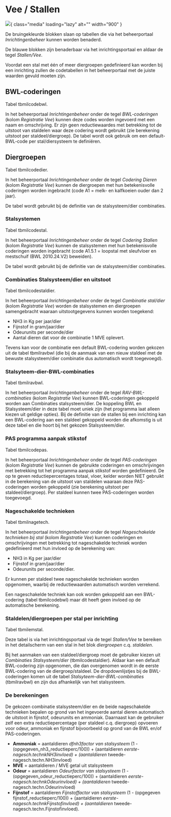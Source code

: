 # Vee / Stallen

![](applicatiebeheer/instellen_inrichten/stallenenvee.png.png){ class="media" loading="lazy" alt="" width="900" }

De bruingekleurde blokken slaan op tabellen die via het beheerportaal *Inrichtingenbeheer* kunnen worden benaderd.

De blauwe blokken zijn benaderbaar via het inrichtingsportaal en aldaar de tegel *Stallen/Vee*.

Voordat een stal met één of meer diergroepen gedefinieerd kan worden bij een inrichting zullen de codetabellen in het beheerportaal met de juiste waarden gevuld moeten zijn.

## BWL-coderingen

Tabel tbmilcodebwl.

In het beheerportaal *Inrichtingenbeheer* onder de tegel *BWL-coderingen* (kolom *Registratie Vee*) kunnen deze codes worden ingevoerd met een naam en omschrijving.
Er zijn geen reductiewaardes met betrekking tot de uitstoot van staldelen waar deze codering wordt gebruikt (zie berekening uitstoot per staldeel/diergroep).
De tabel wordt ook gebruik om een default-BWL-code per stal/diersysteem te definiëren.

## Diergroepen

Tabel tbmilcodedier.

In het beheerportaal *Inrichtingenbeheer* onder de tegel *Codering Dieren* (kolom *Registratie Vee*) kunnen de diergroepen met hun betekenisvolle coderingen worden ingebracht (code A1 =  melk- en kalfkoeien ouder dan 2 jaar).

De tabel wordt gebruikt bij de definitie van de stalsysteem/dier combinaties.

### Stalsystemen

Tabel tbmilcodestal.

In het beheerportaal *Inrichtingenbeheer* onder de tegel *Codering Stallen* (kolom *Registratie Vee*) kunnen de stalsystemen met hun betekenisvolle coderingen worden ingebracht (code A1.5.1 = loopstal met sleufvloer en mestschuif (BWL 2010.24.V2) beweiden).

De tabel wordt gebruikt bij de definitie van de stalsysteem/dier combinaties.

### Combinaties Stalsysteem/dier en uitstoot

Tabel tbmilcodestaldier.

In het beheerportaal *Inrichtingenbeheer* onder de tegel *Combinatie stal/dier* (kolom *Registratie Vee*) worden de stalsystemen en diergroepen samengebracht waaraan uitstootgegevens kunnen worden toegekend:

- NH3 in Kg per jaar/dier
- Fijnstof in gram/jaar/dier
- Odeurunits per seconde/dier
- Aantal dieren dat voor de combinatie 1 MVE oplevert.

Tevens kan voor de combinatie een default BWL-codering worden gekozen uit de tabel tbmilravbwl (die bij de aanmaak van een nieuw staldeel met de bewuste stalsysteem/dier combinatie dus automatisch wordt toegevoegd).

### Stalsyteem-dier-BWL-combinaties

Tabel tbmilravbwl.

In het beheerportaal *Inrichtingenbeheer* onder de tegel *RAV-BWL-combinaties* (kolom *Registratie Vee*) kunnen BWL-coderingen gekoppeld worden aan Combinaties stalsysteem/dier. De koppeling BWL en Stalsysteem/dier in deze tabel moet uniek zijn (het programma laat alleen kiezen uit geldige opties).
Bij de definitie van de stallen bij een inrichting kan een BWL-codering aan een staldeel gekoppeld worden die afkomstig is uit deze tabel en die hoort bij het gekozen Stalsysteem/dier.

### PAS programma aanpak stikstof

Tabel tbmilcodepas.

In het beheerportaal *Inrichtingenbeheer* onder de tegel *PAS-coderingen* (kolom *Registratie Vee*) kunnen de gebruikte coderingen en omschrijvingen met betrekking tot het programma aanpak stikstof worden gedefinieerd. De op te geven reductiepercentages totaal, vloer, kelder worden NIET gebruikt in de berekening van de uitstoot van staldelen waaraan deze PAS-coderingen worden gekoppeld (zie berekening uitstoot per staldeel/diergroep). Per staldeel kunnen twee PAS-coderingen worden toegevoegd.

### Nageschakelde technieken

Tabel tbmilnagetech.

In het beheerportaal *Inrichtingenbeheer* onder de tegel *Nageschakelde technieken bij stal* (kolom *Registratie Vee*) kunnen coderingen en omschrijvingen met betrekking tot nageschakelde techniek worden gedefinieerd met hun invloed op de berekening van:

- NH3 in Kg per jaar/dier
- Fijnstof in gram/jaar/dier
- Odeurunits per seconde/dier.

Er kunnen per staldeel twee nageschakelde technieken worden opgenomen, waarbij de reductiewaarden automatisch worden verrekend.

Een nageschakelde techniek kan ook worden gekoppeld aan een BWL-codering (tabel tbmilcodebwl) maar dit heeft geen invloed op de automatische berekening.

### Staldelen/diergroepen per stal per inrichting

Tabel tbmilemstal.

Deze tabel is via het inrichtingsportaal via de tegel *Stallen/Vee* te bereiken in het detailscherm van een stal in het blok *diergroepen* c.q. *staldelen*.

Bij het aanmaken van een staldeel/diergroep moet de gebruiker kiezen uit *Combinaties Stalsysteem/dier* (tbmilcodestaldier). Aldaar kan een default BWL-codering zijn opgenomen, die dan overgenomen wordt in de eerste BWL-codering van de diergroep/staldeel.
De dropdownlijstjes bij de BWL-coderingen komen uit de tabel *Stalsyteem-dier-BWL-combinaties* (tbmilravbwl) en zijn dus afhankelijk van het stalsysteem.

### De berekeningen

De gekozen combinatie stalsysteem/dier en de beide nageschakelde technieken bepalen op grond van het ingevoerde aantal dieren automatisch de uitstoot in fijnstof, odeurunits en ammoniak. Daarnaast kan de gebruiker zelf een extra reductiepercentage (per staldeel c.q. diergroep) opvoeren voor odeur, ammoniak en fijnstof bijvoorbeeld op grond van de BWL en/of PAS-coderingen.

- **Ammoniak**  = aantaldieren *dfnh3factor van stalsysteem* (1 - (opgegeven_nh3_reductieperc/100)) + (aantaldieren *eerste-nagesch.technkNH3invloed) 	 + (aantaldieren* tweede-nagesch.techn.NH3invloed)
- **MVE** = aantaldieren / MVE getal uit stalsysteem
- **Odeur** = aantaldieren *Odeurfactor van stalsysteem* (1 - (opgegeven_odeur_reductieperc/100)) + (aantaldieren *eerste-nagesch.technkOdeurinvloed) 	 + (aantaldieren* tweede-nagesch.techn.Odeurinvloed)
- **Fijnstof** = aantaldieren *Fijnstoffactor van stalsysteem* (1 - (opgegeven fijnstof_reductieperc/100)) + (aantaldieren *eerste-nagesch.technkFijnstofinvloed) + (aantaldieren* tweede-nagesch.techn.Fijnstofinvloed).

